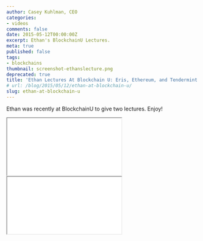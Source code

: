 ```yaml
---
author: Casey Kuhlman, CEO
categories:
- videos
comments: false
date: 2015-05-12T00:00:00Z
excerpt: Ethan's BlockchainU Lectures.
meta: true
published: false
tags:
- blockchains
thumbnail: screenshot-ethanslecture.png
deprecated: true
title: 'Ethan Lectures At Blockchain U: Eris, Ethereum, and Tendermint'
# url: /blog/2015/05/12/ethan-at-blockchain-u/
slug: ethan-at-blockchain-u
---
```


Ethan was recently at BlockchainU to give two lectures. Enjoy!

<div class="video-wrap">
    <iframe src="//www.youtube.com/embed/6nRQhkja1do?rel=0;modestbranding=1;autohide=1;showinfo=0;controls=1;color=white;theme=dark;" allowfullscreen></iframe>
</div>

<div class="video-wrap">
    <iframe src="//www.youtube.com/embed/8KCCg67-2OY?rel=0;modestbranding=1;autohide=1;showinfo=0;controls=1;color=white;theme=dark;" allowfullscreen></iframe>
</div>
